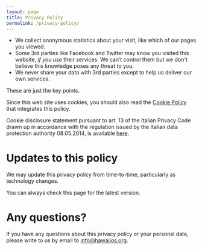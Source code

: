 ```yaml
---
layout: page
title: Privacy Policy
permalink: /privacy-policy/
---
```


* We collect anonymous statistics about your visit, like which of our
  pages you viewed.
* Some 3rd parties like Facebook and Twitter may know you visited this
  website, *if you use* their services. We can’t control them but we don't
  believe this knowledge poses any threat to you.
* We never share your data with 3rd parties except to help us deliver
  our own services.

These are just the key points.

Since this web site uses cookies, you should also read the [Cookie Policy](/cookie-policy)
that integrates this policy.

Cookie disclosure statement pursuant to art. 13 of the Italian Privacy Code
drawn up in accordance with the regulation issued by the Italian data
protection authority 08.05.2014, is available [here](/it/cookie-policy).

# Updates to this policy

We may update this privacy policy from time-to-time, particularly as
technology changes.

You can always check this page for the latest version.

# Any questions?

If you have any questions about this privacy policy or your personal data, please write to us by email 
to [info@hawaiios.org](mailto:info@hawaiios.org).

<!-- vim: set noai ts=4 sw=4 expandtab: -->
